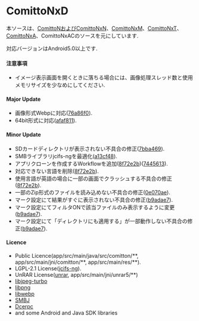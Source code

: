 # ComittoNxD

本ソースは、[ComittoNおよびComittoNxN](https://docs.google.com/open?id=0Bzx6UxEo3Pg0SXNIQVdRVnVqemM)、[ComittoNxM](https://www.axfc.net/u/3792235)、[ComittoNxT](https://www.axfc.net/u/3978158)、[ComittoNxA](https://github.com/ComittoNxA/ComittoNxA/tree/1.65A20)、ComittoNxACのソースを元にしています.

対応バージョンはAndroid5.0以上です.

#### 注意事項

  - イメージ表示画面を開くときに落ちる場合には、画像処理スレッド数と使用メモリサイズを少なめにしてください.


#### Major Update

  - 画像形式Webpに対応([76a86f0](https://github.com/8cAyqpVKio/ComittoNxA/commit/76a86f007bb409b92f5d4061abd788e0cb83d31a)).
  - 64bit形式に対応([afaf811](https://github.com/8cAyqpVKio/ComittoNxA/afaf811a7db2f312099cd1c0d0a80cd3382c8e02)).


#### Minor Update

  - SDカードディレクトリが表示されない不具合の修正([7bba469](https://github.com/8cAyqpVKio/ComittoNxA/commit/7bba4694585c1f4d91cccd36a8a4f2096bcfc0c4)).
  - SMBライブラリjcifs-ngを最適化([a13cf48](https://github.com/8cAyqpVKio/ComittoNxA/commit/a13cf4834b4770dd25e89e98ad4361c63164b336)).
  - アプリクローンを作成するWorkflowを追加([8f72e2b](https://github.com/8cAyqpVKio/ComittoNxA/commit/8f72e2bc3df48e1e82b551248b6338291da6fce2))([7445613](https://github.com/8cAyqpVKio/ComittoNxA/commit/7445613e1f80475e534e74185d186b3cd5ea9bbe)).
  - 対応できない言語を削除([8f72e2b](https://github.com/8cAyqpVKio/ComittoNxA/commit/8f72e2bc3df48e1e82b551248b6338291da6fce2)).
  - 使用言語が英語の場合に一部の画面でクラッシュする不具合の修正([8f72e2b](https://github.com/8cAyqpVKio/ComittoNxA/commit/8f72e2bc3df48e1e82b551248b6338291da6fce2)).
  - 一部のZip形式のファイルを読み込めない不具合の修正([0e070ae](https://github.com/8cAyqpVKio/ComittoNxA/commit/0e070aea59747f392e2308c89aba95564475b6ca)).
  - マーク設定にて結果がすぐに表示されない不具合の修正([b9adae7](https://github.com/8cAyqpVKio/ComittoNxA/commit/b9adae75088f8d4ac5463fa1bd47ca32b8ada53b)).
  - マーク設定にてフィルタONで該当ファイルのみ表示するように変更([b9adae7](https://github.com/8cAyqpVKio/ComittoNxA/commit/b9adae75088f8d4ac5463fa1bd47ca32b8ada53b)).
  - マーク設定にて「ディレクトリにも適用する」が一部動作しない不具合の修正([b9adae7](https://github.com/8cAyqpVKio/ComittoNxA/commit/b9adae75088f8d4ac5463fa1bd47ca32b8ada53b)).


#### Licence

  - Public Licence(app/src/main/java/src/comitton/\*\*, app/src/main/jni/comitton/\*\*, app/src/main/res/\*\*).
  - LGPL-2.1 License([jcifs-ng](https://github.com/AgNO3/jcifs-ng/tree/jcifs-ng-2.1.8)).
  - UnRAR License([unrar](https://www.rarlab.com/rar/unrarsrc-5.6.4.tar.gz), app/src/main/jni/unrar5/\*\*)
  - [libjpeg-turbo](https://github.com/libjpeg-turbo/libjpeg-turbo/tree/2.1.4)
  - [libpng](https://github.com/glennrp/libpng/tree/v1.6.38)
  - [libwebp](https://github.com/webmproject/libwebp/tree/v1.2.4)
  - [SMBJ](https://github.com/hierynomus/smbj/tree/v0.10.0)
  - [Dcerpc](https://mvnrepository.com/artifact/com.rapid7.client/dcerpc/0.10.0)
  - and some Android and Java SDK libraries
